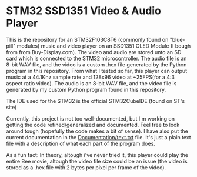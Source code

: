# STM32 SSD1351 Video & Audio Player
This is the repository for an STM32F103C8T6 (commonly found on "blue-pill" modules) music and video player on an SSD1351 OLED Module (I bough from from Buy-Display.com). The video and audio are stored unto an SD card which is connected to the STM32 microcontroller. The audio file is an 8-bit WAV file, and the video is a custom .hex file generated by the Python program in this repository. From what I tested so far, this player can output music at a 44.1Khz sample rate and 128x96 video at ~25FPS(for a 4:3 aspect ratio video). The audio is an 8-bit WAV file, and the video file is generated by my custom Python program found in this repository. 


The IDE used for the STM32 is the official STM32CubeIDE (found on ST's site)


Currently, this project is not too well-documented, but I'm working on getting the code refined/generalized and documented. Feel free to look around tough (hopefully the code makes a bit of sense). I have also put the current documentation in the [Documentation/text.txt](Documentation/text.txt) file. It's just a plain text file with a description of what each part of the program does.


As a fun fact: In theory, altough i've never tried it, this player could play the entire Bee movie, altough the video file size could be an issue (the video is stored as a .hex file with 2 bytes per pixel per frame of the video).
